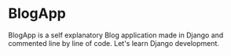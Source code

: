 # BlogApp

BlogApp is a self explanatory Blog application made in Django and commented 
line by line of code. Let's learn Django development.
